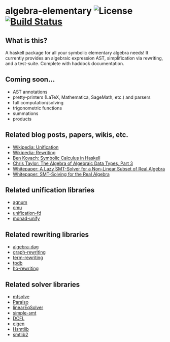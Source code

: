 # algebra-elementary ![License](https://img.shields.io/badge/license-BSD3-blue.svg?style=flat) [![Build Status](https://travis-ci.org/altaic/algebra-elementary.svg?branch=master)](https://travis-ci.org/altaic/algebra-elementary)

## What is this?

A haskell package for all your symbolic elementary algebra needs! It currently provides an algebraic expression AST, simplification via rewriting, and a test-suite. Complete with haddock documentation.

## Coming soon...

* AST annotations
* pretty-printers (LaTeX, Mathematica, SageMath, etc.) and parsers
* full computation/solving
* trigonometric functions
* summations
* products

## Related blog posts, papers, wikis, etc.

* [Wikipedia: Unification](https://en.wikipedia.org/wiki/Unification_(computer_science))
* [Wikipedia: Rewriting](https://en.wikipedia.org/wiki/Rewriting)
* [Ben Kovach: Symbolic Calculus in Haskell](http://kovach.me/posts/2013-05-01-symbolic-calculus.html)
* [Chris Taylor: The Algebra of Algebraic Data Types, Part 3](http://chris-taylor.github.io/blog/2013/02/13/the-algebra-of-algebraic-data-types-part-iii/)
* [Whitepaper: A Lazy SMT-Solver for a Non-Linear Subset of Real Algebra](http://www.researchgate.net/profile/Erika_Abraham/publication/215662912_A_Lazy_SMT-Solver_for_a_Non-Linear_Subset_of_Real_Algebra/links/0fcfd50bcb245984fa000000.pdf)
* [Whitepaper: SMT-Solving for the Real Algebra](http://www.researchgate.net/profile/Erika_Abraham/publication/215662910_SMT-Solving_for_the_First-Order_Theory_of_the_Reals/links/0fcfd50bcb245dbe95000000.pdf)

## Related unification libraries

* [agnum](http://hackage.haskell.org/package/agum)
* [cmu](http://hackage.haskell.org/package/cmu)
* [unification-fd](http://hackage.haskell.org/package/unification-fd)
* [monad-unify](http://hackage.haskell.org/package/monad-unify)

## Related rewriting libraries

* [algebra-dag](http://hackage.haskell.org/package/algebra-dag)
* [graph-rewriting](http://hackage.haskell.org/package/graph-rewriting)
* [term-rewriting](http://hackage.haskell.org/package/term-rewriting)
* [tpdb](http://hackage.haskell.org/package/tpdb)
* [ho-rewriting](http://hackage.haskell.org/package/ho-rewriting)

## Related solver libraries

* [mfsolve](http://hackage.haskell.org/package/mfsolve)
* [Paraiso](http://hackage.haskell.org/package/Paraiso)
* [linearEqSolver](http://hackage.haskell.org/package/linearEqSolver)
* [simple-smt](http://hackage.haskell.org/package/simple-smt)
* [DCFL](http://hackage.haskell.org/package/DCFL)
* [eigen](http://hackage.haskell.org/package/eigen)
* [Hsmtlib](http://hackage.haskell.org/package/Hsmtlib)
* [smtlib2](http://hackage.haskell.org/package/smtlib2)

